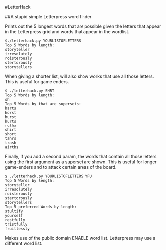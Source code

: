 #LetterHack

##A stupid simple Letterpress word finder

Prints out the 5 longest words that are possible given the letters that appear in the Letterpress grid and words that appear in the wordlist.

    $./letterhack.py YOURLISTOFLETTERS
    Top 5 Words by length: 
    storyteller
    irresolutely
    roisterously
    stertorously
    storytellers

When giving a shorter list, will also show works that use all those letters. This is useful for game enders.

    $ ./letterhack.py SHRT
    Top 5 Words by length: 
    sh
    Top 5 Words by that are supersets: 
    harts
    horst
    hurst
    hurts
    ruths
    shirt
    short
    tahrs
    trash
    airths


Finally, if you add a second param, the words that contain all those letters using the first argument as a superset are shown. This is useful for longer game-enders and to attack certain areas of the board.

    $ ./letterhack.py YOURLISTOFLETTERS YFU
    Top 5 Words by length: 
    storyteller
    irresolutely
    roisterously
    stertorously
    storytellers
    Top 5 preferred Words by length: 
    stultify
    yourself
    restfully
    tristfully
    fruitlessly


Makes use of the public domain ENABLE word list. Letterpress may use a different word list.